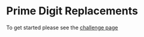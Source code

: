 # Prime Digit Replacements

To get started please see the [challenge page](https://projecteuler.net/problem=51)
